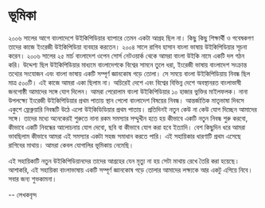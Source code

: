 # ভূমিকা

২০০৬ সালের আগে বাংলাদেশে উইকিপিডিয়ার ব্যাপারে তেমন একটা আগ্রহ ছিল না। কিছু কিছু শিক্ষার্থী ও গবেষকগণ তাদের কাজে ইংরেজী উইকিপিডিয়া ব্যবহার করতেন। ২০০৪ সালে রাগিব হাসান বাংলা ভাষায় উইকিপিডিয়ার সূচনা করেন। ২০০৬ সালের ২৫ মার্চ বাংলাদেশ ওপেন সোর্স নেটওয়ার্ক থেকে আমরা বাংলা উইকি নামে একটি দল গঠন করি। উদ্দেশ্য ছিল উইকিপিডিয়ার মাধ্যমে বাংলাদেশকে বিশ্বের সামনে তুলে ধরা, ইংরেজী ভাষায় বাংলাদেশ সংক্রান্ত তথ্যের সংযোজন এবং বাংলা ভাষায় একটি সম্পূর্ণ জ্ঞানকোষ গড়ে তোলা। সে সময়ে বাংলা উইকিপিডিয়ায় নিবন্ধ ছিল মাত্র ৫০০টি। এই কাজে আমরা একা ছিলাম না। অচিরেই দেশে এবং বিশ্বের বিভিন্ন দেশে অবস্থানরত বাংলাভাষী জনগোষ্ঠী আমাদের সঙ্গে যোগ দিলেন। আমরা পেরোলাম বাংলা উইকিপিডিয়ার ১০ হাজার ভুক্তির মাইলফলক। নানা উপলক্ষ্যে ইংরেজী উইকিপিডিয়ার প্রথম পাতায় স্থান পেলো বাংলাদেশ বিষয়ের নিবন্ধ। আন্তর্জাতিক মাতৃভাষা দিবসে একুশে ফ্রেব্রুয়ারি নিবন্ধটি উঠে এলো উইকিডিডিয়ার প্রথম পাতায়। প্রতিদিনই নতুন কেউ না কেউ যোগ দিচ্ছেন আমাদের সঙ্গে। তাদের মধ্যে অনেকেরই শুরুতে নানা রকম সমস্যার সম্মুখীন হতে হয় কীভাবে একটি নতুন নিবন্ধ শুরু করবো, কীভাবে একটি নিবন্ধের আলোচনায় যোগ দেবো, ছবি বা কীভাবে যোগ করা হবে ইত্যাদি। বেশ কিছুদিন ধরে আমরা ভাবছিলাম কীভাবে আমরা এই সমস্যার একটা সহজ সমাধান করতে পারি। এই সহায়িকার ধারণাটি প্রথম এসেছে রাগিবের মাথায়। আমরা কেবল যোগালির ভূমিকায় নেমেছি।

এই সহায়িকাটি নতুন উইকিপিডিয়ানদের তাদের আগ্রহের যেন মৃত্যু না হয় সেটা মাথায় রেখে তৈরি করা হয়েছে। আশাকরি, এই সহায়িকা বাংলাভাষায় একটি সম্পূর্ণ জ্ঞানকোষ গড়ে তোলার আমাদের লক্ষ্যকে আর একটু এগিয়ে নিবে। সবার জন্য শুভকামনা।

-- লেখকবৃন্দ
